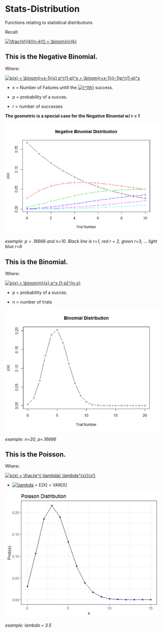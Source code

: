 # Stats-Distribution
Functions relating to statistical distributions

Recall:

<a href="https://www.codecogs.com/eqnedit.php?latex=\frac{n!}{k!(n-k)!}&space;=&space;\binom{n}{k}" target="_blank"><img src="https://latex.codecogs.com/gif.latex?\frac{n!}{k!(n-k)!}&space;=&space;\binom{n}{k}" title="\frac{n!}{k!(n-k)!} = \binom{n}{k}" /></a>


## This is the Negative Binomial. 

Where:


<a href="https://www.codecogs.com/eqnedit.php?latex=p(x)&space;=&space;\binom{r&plus;x-1}{x}&space;p^r(1-p)^x&space;=&space;\binom{r&plus;x-1}{r-1}p^r(1-p)^x" target="_blank"><img src="https://latex.codecogs.com/gif.latex?p(x)&space;=&space;\binom{r&plus;x-1}{x}&space;p^r(1-p)^x&space;=&space;\binom{r&plus;x-1}{r-1}p^r(1-p)^x" title="p(x) = \binom{r+x-1}{x} p^r(1-p)^x = \binom{r+x-1}{r-1}p^r(1-p)^x" /></a>

+ x = Number of Failures untill the <a href="https://www.codecogs.com/eqnedit.php?latex=r^{th}" target="_blank"><img src="https://latex.codecogs.com/gif.latex?r^{th}" title="r^{th}" /></a> success. 

+ p = probability of a succes.

+ r = number of successes 

**The geometric is a special case for the Negative Binomial w/ r = 1**

![](https://github.com/Riley25/Statistics/blob/master/Images/neg_bin.png)

*example: p = .16666 and n=10. Black line is r=1, red r = 2, green r=3, ... light blue r=6*

## This is the Binomial.

Where:

<a href="https://www.codecogs.com/eqnedit.php?latex=p(x)&space;=&space;\binom{n}{x}&space;p^x&space;(1-p)^{n-x}" target="_blank"><img src="https://latex.codecogs.com/gif.latex?p(x)&space;=&space;\binom{n}{x}&space;p^x&space;(1-p)^{n-x}" title="p(x) = \binom{n}{x} p^x (1-p)^{n-x}" /></a>

+ p = probability of a succes.

+ n = number of trials

![](https://github.com/Riley25/Statistics/blob/master/Images/bin_dist.png)

*example: n=20, p=.16666*


## This is the Poisson.

Where: 

<a href="https://www.codecogs.com/eqnedit.php?latex=p(x)&space;=&space;\frac{e^{-\lambda}&space;\lambda^{x}}{x!}" target="_blank"><img src="https://latex.codecogs.com/gif.latex?p(x)&space;=&space;\frac{e^{-\lambda}&space;\lambda^{x}}{x!}" title="p(x) = \frac{e^{-\lambda} \lambda^{x}}{x!}" /></a>

+ <a href="https://www.codecogs.com/eqnedit.php?latex=\lambda" target="_blank"><img src="https://latex.codecogs.com/gif.latex?\lambda" title="\lambda" /></a> = E[X] = VAR[X]

![](https://github.com/Riley25/Statistics/blob/master/Images/Rplot_p.png)

*example: lambda = 3.5*





